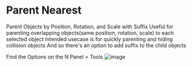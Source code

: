 # Parent Nearest
Parent Objects by Position, Rotation, and Scale with Suffix
Useful for parenting overlapping objects(same position, rotation, scale) to each selected object
Intended usecase is for quickly parenting and hiding collision objects
And so there's an option to add suffix to the child objects

Find the Options on the N Panel > Tools
![image](https://github.com/abhiraaid/parent_nearest/assets/108699606/20ceab7b-94d8-4d3d-8aef-b5e457921397)



